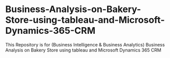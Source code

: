 # Business-Analysis-on-Bakery-Store-using-tableau-and-Microsoft-Dynamics-365-CRM
This Repository is for (Business Intelligence &amp; Business Analytics) Business Analysis on Bakery Store using tableau and Microsoft Dynamics 365 CRM

